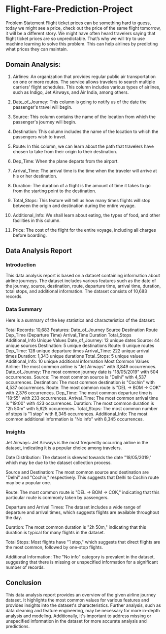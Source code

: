# Flight-Fare-Prediction-Project
Problem Statement
Flight ticket prices can be something hard to guess, today we might see a price, check out the price of the same flight tomorrow, it will be a different story. We might have often heard travelers saying that flight ticket prices are so unpredictable. That’s why we will try to use machine learning to solve this problem. This can help airlines by predicting what prices they can maintain.

## Domain Analysis:
1) Airlines:
An organization that provides regular public air transportation on one or more routes. The service allows travelers to search multiple carriers' flight schedules. This column includes various types of airlines, such as Indigo, Jet Airways, and Air India, among others.

2) Date_of_Journey:
This column is going to notify us of the date the passenger's travel will begin.

3) Source:
This column contains the name of the location from which the passenger's journey will begin.

4) Destination:
This column includes the name of the location to which the passengers wish to travel.

5) Route:
In this column, we can learn about the path that travelers have chosen to take from their origin to their destination.

6) Dep_Time:
When the plane departs from the airport.

7) Arrival_Time:
The arrival time is the time when the traveler will arrive at his or her destination.

8) Duration:
The duration of a flight is the amount of time it takes to go from the starting point to the destination.

9) Total_Stops:
This feature will tell us how many times flights will stop between the origin and destination during the entire voyage.

10) Additional_Info:
We shall learn about eating, the types of food, and other facilities in this column.

11) Price:
The cost of the flight for the entire voyage, including all charges before boarding.

## Data Analysis Report

### Introduction

This data analysis report is based on a dataset containing information about airline journeys. The dataset includes various features such as the date of the journey, source, destination, route, departure time, arrival time, duration, total stops, and additional information. The dataset consists of 10,683 records.

### Data Summary

Here is a summary of the key statistics and characteristics of the dataset:

Total Records: 10,683
Features:
Date_of_Journey
Source
Destination
Route
Dep_Time (Departure Time)
Arrival_Time
Duration
Total_Stops
Additional_Info
Unique Values
Date_of_Journey: 12 unique dates
Source: 44 unique sources
Destination: 5 unique destinations
Route: 6 unique routes
Dep_Time: 128 unique departure times
Arrival_Time: 222 unique arrival times
Duration: 1,343 unique durations
Total_Stops: 5 unique values
Additional_Info: 10 unique additional information
Most Common Values
Airline: The most common airline is "Jet Airways" with 3,849 occurrences.
Date_of_Journey: The most common journey date is "18/05/2019" with 504 occurrences.
Source: The most common source is "Delhi" with 4,537 occurrences.
Destination: The most common destination is "Cochin" with 4,537 occurrences.
Route: The most common route is "DEL → BOM → COK" with 2,376 occurrences.
Dep_Time: The most common departure time is "18:55" with 233 occurrences.
Arrival_Time: The most common arrival time is "19:00" with 423 occurrences.
Duration: The most common duration is "2h 50m" with 5,625 occurrences.
Total_Stops: The most common number of stops is "1 stop" with 8,345 occurrences.
Additional_Info: The most common additional information is "No info" with 8,345 occurrences.

### Insights

Jet Airways: Jet Airways is the most frequently occurring airline in the dataset, indicating it is a popular choice among travelers.

Date Distribution: The dataset is skewed towards the date "18/05/2019," which may be due to the dataset collection process.

Source and Destination: The most common source and destination are "Delhi" and "Cochin," respectively. This suggests that Delhi to Cochin route may be a popular one.

Route: The most common route is "DEL → BOM → COK," indicating that this particular route is commonly taken by passengers.

Departure and Arrival Times: The dataset includes a wide range of departure and arrival times, which suggests flights are available throughout the day.

Duration: The most common duration is "2h 50m," indicating that this duration is typical for many flights in the dataset.

Total Stops: Most flights have "1 stop," which suggests that direct flights are the most common, followed by one-stop flights.

Additional Information: The "No info" category is prevalent in the dataset, suggesting that there is missing or unspecified information for a significant number of records.

## Conclusion

This data analysis report provides an overview of the given airline journey dataset. It highlights the most common values for various features and provides insights into the dataset's characteristics. Further analysis, such as data cleaning and feature engineering, may be necessary for more in-depth analysis and modeling. Additionally, it's important to address missing or unspecified information in the dataset for more accurate analysis and predictions.
